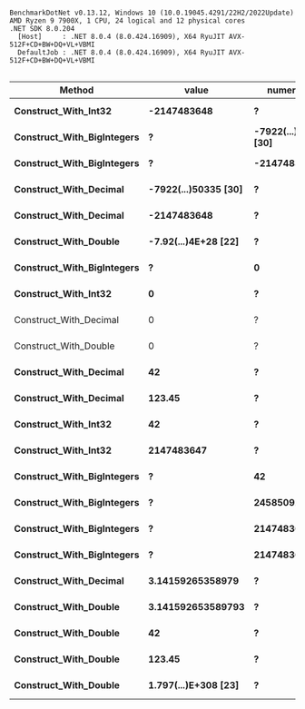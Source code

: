 ```

BenchmarkDotNet v0.13.12, Windows 10 (10.0.19045.4291/22H2/2022Update)
AMD Ryzen 9 7900X, 1 CPU, 24 logical and 12 physical cores
.NET SDK 8.0.204
  [Host]     : .NET 8.0.4 (8.0.424.16909), X64 RyuJIT AVX-512F+CD+BW+DQ+VL+VBMI
  DefaultJob : .NET 8.0.4 (8.0.424.16909), X64 RyuJIT AVX-512F+CD+BW+DQ+VL+VBMI


```
| Method                     | value                | numerator            | denominator         | Mean       | Error     | StdDev    | Gen0   | Allocated |
|--------------------------- |--------------------- |--------------------- |-------------------- |-----------:|----------:|----------:|-------:|----------:|
| **Construct_With_Int32**       | **-2147483648**          | **?**                    | **?**                   |   **7.048 ns** | **0.0465 ns** | **0.0435 ns** |      **-** |         **-** |
| **Construct_With_BigIntegers** | **?**                    | **-7922(...)50335 [30]** | **2147483647**          |  **11.540 ns** | **0.0844 ns** | **0.0789 ns** |      **-** |         **-** |
| **Construct_With_BigIntegers** | **?**                    | **-2147483648**          | **1**                   |   **7.963 ns** | **0.0514 ns** | **0.0455 ns** |      **-** |         **-** |
| **Construct_With_Decimal**     | **-7922(...)50335 [30]** | **?**                    | **?**                   |  **48.611 ns** | **0.2973 ns** | **0.2483 ns** | **0.0124** |     **208 B** |
| **Construct_With_Decimal**     | **-2147483648**          | **?**                    | **?**                   |  **43.158 ns** | **0.4544 ns** | **0.4250 ns** | **0.0119** |     **200 B** |
| **Construct_With_Double**      | **-7.92(...)4E+28 [22]** | **?**                    | **?**                   | **118.473 ns** | **0.5262 ns** | **0.4665 ns** | **0.0105** |     **176 B** |
| **Construct_With_BigIntegers** | **?**                    | **0**                    | **1**                   |   **6.292 ns** | **0.0351 ns** | **0.0311 ns** |      **-** |         **-** |
| **Construct_With_Int32**       | **0**                    | **?**                    | **?**                   |   **6.791 ns** | **0.0513 ns** | **0.0479 ns** |      **-** |         **-** |
| Construct_With_Decimal     | 0                    | ?                    | ?                   |   9.128 ns | 0.0515 ns | 0.0482 ns |      - |         - |
| Construct_With_Double      | 0                    | ?                    | ?                   |   8.615 ns | 0.0109 ns | 0.0085 ns |      - |         - |
| **Construct_With_Decimal**     | **42**                   | **?**                    | **?**                   |  **43.742 ns** | **0.4882 ns** | **0.4566 ns** | **0.0100** |     **168 B** |
| **Construct_With_Decimal**     | **123.45**               | **?**                    | **?**                   |  **81.395 ns** | **0.2675 ns** | **0.2089 ns** | **0.0100** |     **168 B** |
| **Construct_With_Int32**       | **42**                   | **?**                    | **?**                   |   **6.971 ns** | **0.0255 ns** | **0.0226 ns** |      **-** |         **-** |
| **Construct_With_Int32**       | **2147483647**           | **?**                    | **?**                   |   **7.014 ns** | **0.0633 ns** | **0.0592 ns** |      **-** |         **-** |
| **Construct_With_BigIntegers** | **?**                    | **42**                   | **1**                   |   **7.940 ns** | **0.0302 ns** | **0.0282 ns** |      **-** |         **-** |
| **Construct_With_BigIntegers** | **?**                    | **245850922**            | **78256779**            |  **19.932 ns** | **0.1661 ns** | **0.1554 ns** |      **-** |         **-** |
| **Construct_With_BigIntegers** | **?**                    | **2147483647**           | **2147483647**          |  **17.591 ns** | **0.0963 ns** | **0.0901 ns** |      **-** |         **-** |
| **Construct_With_BigIntegers** | **?**                    | **2147483647**           | **1797(...)8368 [309]** |  **67.326 ns** | **0.1134 ns** | **0.0947 ns** |      **-** |         **-** |
| **Construct_With_Decimal**     | **3.14159265358979**     | **?**                    | **?**                   | **171.700 ns** | **0.6775 ns** | **0.6337 ns** | **0.0138** |     **232 B** |
| **Construct_With_Double**      | **3.141592653589793**    | **?**                    | **?**                   | **222.750 ns** | **1.6133 ns** | **1.5091 ns** | **0.0153** |     **256 B** |
| **Construct_With_Double**      | **42**                   | **?**                    | **?**                   | **113.375 ns** | **0.5668 ns** | **0.5301 ns** | **0.0057** |      **96 B** |
| **Construct_With_Double**      | **123.45**               | **?**                    | **?**                   | **130.093 ns** | **0.6064 ns** | **0.5376 ns** | **0.0114** |     **192 B** |
| **Construct_With_Double**      | **1.797(...)E+308 [23]** | **?**                    | **?**                   | **355.472 ns** | **2.1991 ns** | **2.0570 ns** | **0.0353** |     **592 B** |
